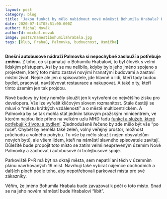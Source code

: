 ```yaml
---
layout: post
category: blog
title: 'Jakou funkci by mělo nabídnout nové náměstí Bohumila Hrabala? Hlavně důstojnou, lidskou, moderní'
date: 2020-07-14T05:51:00.000Z
author: Michal Novák
authorId: michal.novak
image: posts/namestibohumilahrabala.jpg
tags: [klub, Praha8, Palmovka, budoucnost, Osmička]
---
```


**Dnešní autobusové nádraží Palmovka si nepochybně zaslouží a potřebuje změnu.** Z toho, co si pamatuji o Bohumilu Hrabalovi, to byl člověk s velmi lidským přístupem. Asi by se mu nelíbilo, kdyby bylo jeho jméno spojeno s projektem, který toto místo zastaví novými hranatými budovami a zastaví místní život. Nejde ale jen o spisovatele, jde hlavně o lidi, kteří tady budou bydlet, pracovat, navštěvovat restaurace a nakupovat. A také o ty, kteří tímto územím jen tak projdou.

Nové budovy by tedy neměly sloužit jen k vytvoření co největšího zisku pro developera. Vše lze vyřešit klíčovým slovem rozmanitost. Stále častěji se mluví o “městu krátkých vzdáleností” a o městě multicentrickém. A Palmovka by se tak mohla stát jedním takovým pražským minicentrem, ve kterém najdou lidé přímo na velkém uzlu MHD řadu [funkcí a služeb, které potřebují k životu a bydlení](https://praha8.pirati.cz/aktuality/palmovku-nechceme-prodavat-pod-cenou.html). Zjednodušeně řečeno by zde mělo být vše “po ruce”. Chybět by neměla také zeleň, volný veřejný prostor, možnost průchodu a volného pohybu. To vše by mělo sloužit nejen obyvatelům nových bytů, ale všem lidem, kteří na náměstí slavného spisovatele zavítají. Důležité bude propojit toto místo se zatím velmi neupraveným územím Nové Palmovky a zachovat i autobusové či trolejbusové spoje.

Parkoviště P+R má být na okraji města, sem nepatří ani těch v územním plánu navrhovaných 19 míst.  Navrhuji také vybírat nájemce obchodních a dalších ploch podle toho, aby nepotřebovali parkovací místa pro své zákazníky.

Věřím, že jméno Bohumila Hrabala bude zavazovat k péči o toto místo. Snad se na jeho novém náměstí bude Hrabalovi “líbit”.

